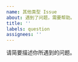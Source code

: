 ```yaml
---
name: 其他类型 Issue
about: 遇到了问题，需要帮助。
title: ''
labels: question
assignees: ''
---
```


请简要描述你所遇到的问题。
